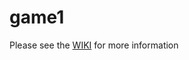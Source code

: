 # game1


Please see the [WIKI](https://github.com/JoystickAndCursorKeys/game1/wiki) for more information
